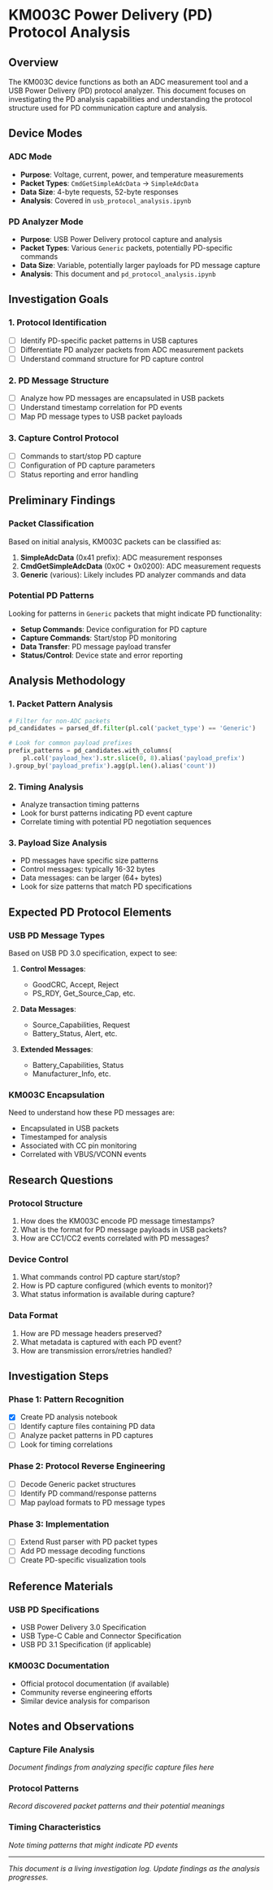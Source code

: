 # KM003C Power Delivery (PD) Protocol Analysis

## Overview

The KM003C device functions as both an ADC measurement tool and a USB Power Delivery (PD) protocol analyzer. This document focuses on investigating the PD analysis capabilities and understanding the protocol structure used for PD communication capture and analysis.

## Device Modes

### ADC Mode
- **Purpose**: Voltage, current, power, and temperature measurements
- **Packet Types**: `CmdGetSimpleAdcData` → `SimpleAdcData`
- **Data Size**: 4-byte requests, 52-byte responses
- **Analysis**: Covered in `usb_protocol_analysis.ipynb`

### PD Analyzer Mode  
- **Purpose**: USB Power Delivery protocol capture and analysis
- **Packet Types**: Various `Generic` packets, potentially PD-specific commands
- **Data Size**: Variable, potentially larger payloads for PD message capture
- **Analysis**: This document and `pd_protocol_analysis.ipynb`

## Investigation Goals

### 1. Protocol Identification
- [ ] Identify PD-specific packet patterns in USB captures
- [ ] Differentiate PD analyzer packets from ADC measurement packets
- [ ] Understand command structure for PD capture control

### 2. PD Message Structure
- [ ] Analyze how PD messages are encapsulated in USB packets
- [ ] Understand timestamp correlation for PD events
- [ ] Map PD message types to USB packet payloads

### 3. Capture Control Protocol
- [ ] Commands to start/stop PD capture
- [ ] Configuration of PD capture parameters
- [ ] Status reporting and error handling

## Preliminary Findings

### Packet Classification
Based on initial analysis, KM003C packets can be classified as:

1. **SimpleAdcData** (0x41 prefix): ADC measurement responses
2. **CmdGetSimpleAdcData** (0x0C + 0x0200): ADC measurement requests  
3. **Generic** (various): Likely includes PD analyzer commands and data

### Potential PD Patterns
Looking for patterns in `Generic` packets that might indicate PD functionality:

- **Setup Commands**: Device configuration for PD capture
- **Capture Commands**: Start/stop PD monitoring
- **Data Transfer**: PD message payload transfer
- **Status/Control**: Device state and error reporting

## Analysis Methodology

### 1. Packet Pattern Analysis
```python
# Filter for non-ADC packets
pd_candidates = parsed_df.filter(pl.col('packet_type') == 'Generic')

# Look for common payload prefixes
prefix_patterns = pd_candidates.with_columns(
    pl.col('payload_hex').str.slice(0, 8).alias('payload_prefix')
).group_by('payload_prefix').agg(pl.len().alias('count'))
```

### 2. Timing Analysis
- Analyze transaction timing patterns
- Look for burst patterns indicating PD event capture
- Correlate timing with potential PD negotiation sequences

### 3. Payload Size Analysis
- PD messages have specific size patterns
- Control messages: typically 16-32 bytes
- Data messages: can be larger (64+ bytes)
- Look for size patterns that match PD specifications

## Expected PD Protocol Elements

### USB PD Message Types
Based on USB PD 3.0 specification, expect to see:

1. **Control Messages**:
   - GoodCRC, Accept, Reject
   - PS_RDY, Get_Source_Cap, etc.

2. **Data Messages**:
   - Source_Capabilities, Request
   - Battery_Status, Alert, etc.

3. **Extended Messages**:
   - Battery_Capabilities, Status
   - Manufacturer_Info, etc.

### KM003C Encapsulation
Need to understand how these PD messages are:
- Encapsulated in USB packets
- Timestamped for analysis
- Associated with CC pin monitoring
- Correlated with VBUS/VCONN events

## Research Questions

### Protocol Structure
1. How does the KM003C encode PD message timestamps?
2. What is the format for PD message payloads in USB packets?
3. How are CC1/CC2 events correlated with PD messages?

### Device Control
1. What commands control PD capture start/stop?
2. How is PD capture configured (which events to monitor)?
3. What status information is available during capture?

### Data Format
1. How are PD message headers preserved?
2. What metadata is captured with each PD event?
3. How are transmission errors/retries handled?

## Investigation Steps

### Phase 1: Pattern Recognition
- [x] Create PD analysis notebook
- [ ] Identify capture files containing PD data
- [ ] Analyze packet patterns in PD captures
- [ ] Look for timing correlations

### Phase 2: Protocol Reverse Engineering
- [ ] Decode Generic packet structures
- [ ] Identify PD command/response patterns
- [ ] Map payload formats to PD message types

### Phase 3: Implementation
- [ ] Extend Rust parser with PD packet types
- [ ] Add PD message decoding functions
- [ ] Create PD-specific visualization tools

## Reference Materials

### USB PD Specifications
- USB Power Delivery 3.0 Specification
- USB Type-C Cable and Connector Specification
- USB PD 3.1 Specification (if applicable)

### KM003C Documentation
- Official protocol documentation (if available)
- Community reverse engineering efforts
- Similar device analysis for comparison

## Notes and Observations

### Capture File Analysis
*Document findings from analyzing specific capture files here*

### Protocol Patterns
*Record discovered packet patterns and their potential meanings*

### Timing Characteristics  
*Note timing patterns that might indicate PD events*

---

*This document is a living investigation log. Update findings as the analysis progresses.*